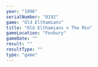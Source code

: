 ```yaml
---
year: "1996"
serialNumber: "0192" 
game: "Old Elthamians"
title: "Old Elthamians v The Min"
gameLocation: "Foxbury"
gameDate: ""
result: ""
resultType: ""
type: "game"
---
```

